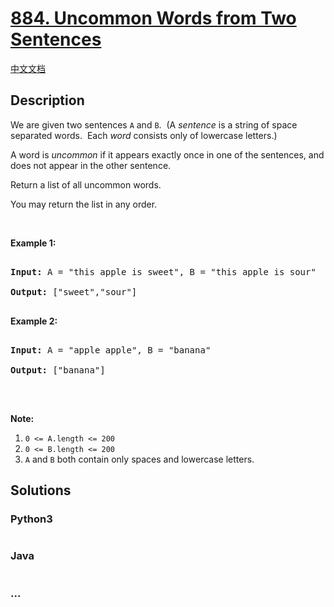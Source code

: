 # [884. Uncommon Words from Two Sentences](https://leetcode.com/problems/uncommon-words-from-two-sentences)

[中文文档](/solution/0800-0899/0884.Uncommon%20Words%20from%20Two%20Sentences/README.md)

## Description

<p>We are given two sentences <code>A</code> and <code>B</code>.&nbsp; (A <em>sentence</em>&nbsp;is a string of space separated words.&nbsp; Each <em>word</em> consists only of lowercase letters.)</p>

<p>A word is <em>uncommon</em>&nbsp;if it appears exactly once in one of the sentences, and does not appear in the other sentence.</p>

<p>Return a list of all uncommon words.&nbsp;</p>

<p>You may return the list in any order.</p>

<p>&nbsp;</p>

<ol>

</ol>

<div>

<p><strong>Example 1:</strong></p>

<pre>

<strong>Input: </strong>A = <span id="example-input-1-1">&quot;this apple is sweet&quot;</span>, B = <span id="example-input-1-2">&quot;this apple is sour&quot;</span>

<strong>Output: </strong><span id="example-output-1">[&quot;sweet&quot;,&quot;sour&quot;]</span>

</pre>

<div>

<p><strong>Example 2:</strong></p>

<pre>

<strong>Input: </strong>A = <span id="example-input-2-1">&quot;apple apple&quot;</span>, B = <span id="example-input-2-2">&quot;banana&quot;</span>

<strong>Output: </strong><span id="example-output-2">[&quot;banana&quot;]</span>

</pre>

<p>&nbsp;</p>

<p><strong>Note:</strong></p>

<ol>
    <li><code>0 &lt;= A.length &lt;= 200</code></li>
    <li><code>0 &lt;= B.length &lt;= 200</code></li>
    <li><code>A</code> and <code>B</code> both contain only spaces and lowercase letters.</li>
</ol>

</div>

</div>

## Solutions

<!-- tabs:start -->

### **Python3**

```python

```

### **Java**

```java

```

### **...**

```

```

<!-- tabs:end -->
